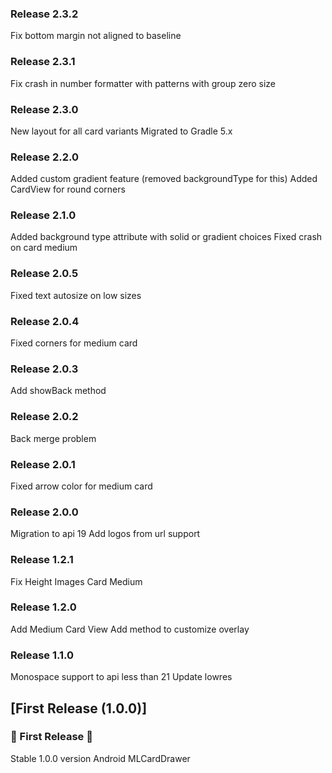 ### Release 2.3.2
Fix bottom margin not aligned to baseline

### Release 2.3.1
Fix crash in number formatter with patterns with group zero size

### Release 2.3.0
New layout for all card variants
Migrated to Gradle 5.x

### Release 2.2.0
Added custom gradient feature (removed backgroundType for this)
Added CardView for round corners

### Release 2.1.0
Added background type attribute with solid or gradient choices
Fixed crash on card medium

### Release 2.0.5
Fixed text autosize on low sizes

### Release 2.0.4
Fixed corners for medium card

### Release 2.0.3
Add showBack method

### Release 2.0.2
Back merge problem

### Release 2.0.1
Fixed arrow color for medium card

### Release 2.0.0
Migration to api 19
Add logos from url support

### Release 1.2.1
Fix Height Images Card Medium

### Release 1.2.0
Add Medium Card View
Add method to customize overlay

### Release 1.1.0
Monospace support to api less than 21
Update lowres

## [First Release (1.0.0)]
### 🚀 First Release 🚀
Stable 1.0.0 version Android MLCardDrawer
